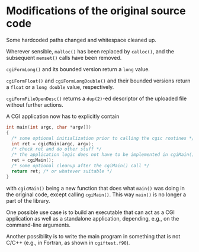 # Modifications of the original source code

Some hardcoded paths changed and whitespace cleaned up.

Wherever sensible, `malloc()` has been replaced by `calloc()`, and the subsequent `memset()` calls have been removed.

`cgiFormLong()` and its bounded version return a `long` value.

`cgiFormFloat()` and `cgiFormLongDouble()` and their bounded versions return a `float` or a `long double` value, respectively.

`cgiFormFileOpenDesc()` returns a `dup(2)`-ed descriptor of the uploaded file without further actions.

A CGI application now has to explicitly contain
```c
int main(int argc, char *argv[])
{
  /* some optional initialization prior to calling the cgic routines */
  int ret = cgicMain(argc, argv);
  /* check ret and do other stuff */
  /* the application logic does not have to be implemented in cgiMain() anymore, but can be */
  ret = cgiMain();
  /* some optional cleanup after the cgiMain() call */
  return ret; /* or whatever suitable */
}
```
with `cgicMain()` being a new function that does what `main()` was doing in the original code, except calling `cgiMain()`.
This way `main()` is no longer a part of the library.

One possible use case is to build an executable that can act as a CGI application as well as a standalone application, depending, e.g., on the command-line arguments.

Another possibility is to write the main program in something that is not C/C++ (e.g., in Fortran, as shown in `cgiftest.f90`).
